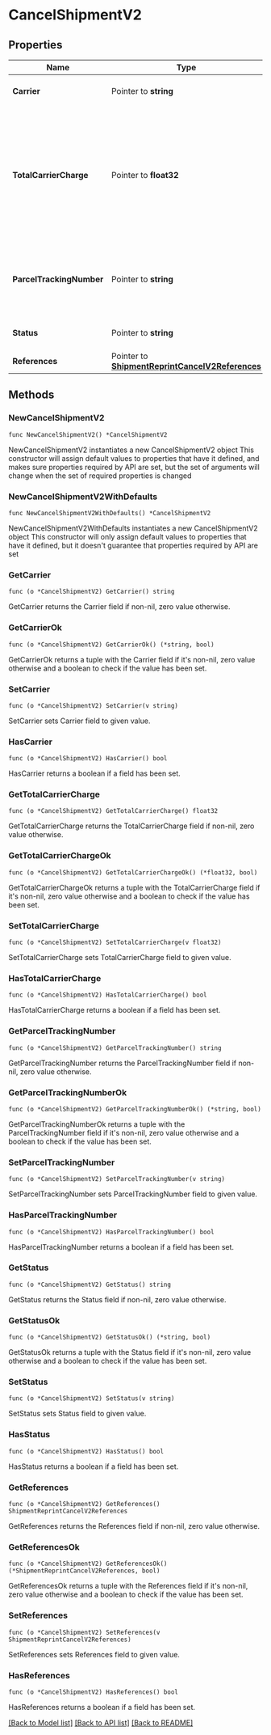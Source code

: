 # CancelShipmentV2

## Properties

Name | Type | Description | Notes
------------ | ------------- | ------------- | -------------
**Carrier** | Pointer to **string** | The name of the Carrier. | [optional] 
**TotalCarrierCharge** | Pointer to **float32** | The total amount payable to the carrier, including special service fees, surcharges, and any international taxes and duties. | [optional] 
**ParcelTrackingNumber** | Pointer to **string** | The Tracking number given to the Parcel for tracking purpose. | [optional] 
**Status** | Pointer to **string** | Status of the Shipment. | [optional] 
**References** | Pointer to [**ShipmentReprintCancelV2References**](ShipmentReprintCancelV2References.md) |  | [optional] 

## Methods

### NewCancelShipmentV2

`func NewCancelShipmentV2() *CancelShipmentV2`

NewCancelShipmentV2 instantiates a new CancelShipmentV2 object
This constructor will assign default values to properties that have it defined,
and makes sure properties required by API are set, but the set of arguments
will change when the set of required properties is changed

### NewCancelShipmentV2WithDefaults

`func NewCancelShipmentV2WithDefaults() *CancelShipmentV2`

NewCancelShipmentV2WithDefaults instantiates a new CancelShipmentV2 object
This constructor will only assign default values to properties that have it defined,
but it doesn't guarantee that properties required by API are set

### GetCarrier

`func (o *CancelShipmentV2) GetCarrier() string`

GetCarrier returns the Carrier field if non-nil, zero value otherwise.

### GetCarrierOk

`func (o *CancelShipmentV2) GetCarrierOk() (*string, bool)`

GetCarrierOk returns a tuple with the Carrier field if it's non-nil, zero value otherwise
and a boolean to check if the value has been set.

### SetCarrier

`func (o *CancelShipmentV2) SetCarrier(v string)`

SetCarrier sets Carrier field to given value.

### HasCarrier

`func (o *CancelShipmentV2) HasCarrier() bool`

HasCarrier returns a boolean if a field has been set.

### GetTotalCarrierCharge

`func (o *CancelShipmentV2) GetTotalCarrierCharge() float32`

GetTotalCarrierCharge returns the TotalCarrierCharge field if non-nil, zero value otherwise.

### GetTotalCarrierChargeOk

`func (o *CancelShipmentV2) GetTotalCarrierChargeOk() (*float32, bool)`

GetTotalCarrierChargeOk returns a tuple with the TotalCarrierCharge field if it's non-nil, zero value otherwise
and a boolean to check if the value has been set.

### SetTotalCarrierCharge

`func (o *CancelShipmentV2) SetTotalCarrierCharge(v float32)`

SetTotalCarrierCharge sets TotalCarrierCharge field to given value.

### HasTotalCarrierCharge

`func (o *CancelShipmentV2) HasTotalCarrierCharge() bool`

HasTotalCarrierCharge returns a boolean if a field has been set.

### GetParcelTrackingNumber

`func (o *CancelShipmentV2) GetParcelTrackingNumber() string`

GetParcelTrackingNumber returns the ParcelTrackingNumber field if non-nil, zero value otherwise.

### GetParcelTrackingNumberOk

`func (o *CancelShipmentV2) GetParcelTrackingNumberOk() (*string, bool)`

GetParcelTrackingNumberOk returns a tuple with the ParcelTrackingNumber field if it's non-nil, zero value otherwise
and a boolean to check if the value has been set.

### SetParcelTrackingNumber

`func (o *CancelShipmentV2) SetParcelTrackingNumber(v string)`

SetParcelTrackingNumber sets ParcelTrackingNumber field to given value.

### HasParcelTrackingNumber

`func (o *CancelShipmentV2) HasParcelTrackingNumber() bool`

HasParcelTrackingNumber returns a boolean if a field has been set.

### GetStatus

`func (o *CancelShipmentV2) GetStatus() string`

GetStatus returns the Status field if non-nil, zero value otherwise.

### GetStatusOk

`func (o *CancelShipmentV2) GetStatusOk() (*string, bool)`

GetStatusOk returns a tuple with the Status field if it's non-nil, zero value otherwise
and a boolean to check if the value has been set.

### SetStatus

`func (o *CancelShipmentV2) SetStatus(v string)`

SetStatus sets Status field to given value.

### HasStatus

`func (o *CancelShipmentV2) HasStatus() bool`

HasStatus returns a boolean if a field has been set.

### GetReferences

`func (o *CancelShipmentV2) GetReferences() ShipmentReprintCancelV2References`

GetReferences returns the References field if non-nil, zero value otherwise.

### GetReferencesOk

`func (o *CancelShipmentV2) GetReferencesOk() (*ShipmentReprintCancelV2References, bool)`

GetReferencesOk returns a tuple with the References field if it's non-nil, zero value otherwise
and a boolean to check if the value has been set.

### SetReferences

`func (o *CancelShipmentV2) SetReferences(v ShipmentReprintCancelV2References)`

SetReferences sets References field to given value.

### HasReferences

`func (o *CancelShipmentV2) HasReferences() bool`

HasReferences returns a boolean if a field has been set.


[[Back to Model list]](../README.md#documentation-for-models) [[Back to API list]](../README.md#documentation-for-api-endpoints) [[Back to README]](../README.md)


